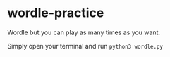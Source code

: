 # wordle-practice
 Wordle but you can play as many times as you want.

Simply open your terminal and run `python3 wordle.py`
